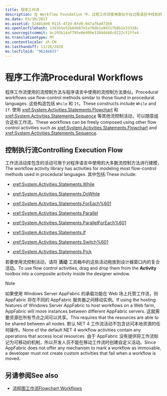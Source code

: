 ```yaml
---
title: 程序工作流
description: 在 Workflow Foundation 中，过程工作流使用类似于在过程语言中找到的流控制方法。
ms.date: 03/30/2017
ms.assetid: 52401de9-9115-472d-8fd9-047af6a072b9
ms.openlocfilehash: 13d1b5e55b84687e2a78db1a94317b8b1e33328c
ms.sourcegitcommit: bc293b14af795e0e999e3304dd40c0222cf2ffe4
ms.translationtype: MT
ms.contentlocale: zh-CN
ms.lasthandoff: 11/26/2020
ms.locfileid: "96246025"
---
```

# <a name="procedural-workflows"></a><span data-ttu-id="11cc7-103">程序工作流</span><span class="sxs-lookup"><span data-stu-id="11cc7-103">Procedural Workflows</span></span>

<span data-ttu-id="11cc7-104">程序工作流使用的流控制方法与程序语言中使用的流控制方法类似。</span><span class="sxs-lookup"><span data-stu-id="11cc7-104">Procedural workflows use flow-control methods similar to those found in procedural languages.</span></span> <span data-ttu-id="11cc7-105">这些构造包括 `While` 和 `If`。</span><span class="sxs-lookup"><span data-stu-id="11cc7-105">These constructs include `While` and `If`.</span></span> <span data-ttu-id="11cc7-106">使用 <xref:System.Activities.Statements.Flowchart> 和 <xref:System.Activities.Statements.Sequence> 等其他流控制活动，可以随意组合这些工作流。</span><span class="sxs-lookup"><span data-stu-id="11cc7-106">These workflows can be freely composed using other flow control activities such as <xref:System.Activities.Statements.Flowchart> and <xref:System.Activities.Statements.Sequence>.</span></span>  
  
## <a name="controlling-execution-flow"></a><span data-ttu-id="11cc7-107">控制执行流</span><span class="sxs-lookup"><span data-stu-id="11cc7-107">Controlling Execution Flow</span></span>  

 <span data-ttu-id="11cc7-108">工作流活动库包含的活动可用于对程序语言中使用的大多数流控制方法进行建模，</span><span class="sxs-lookup"><span data-stu-id="11cc7-108">The workflow activity library has activities for modeling most flow-control methods used in procedural languages.</span></span> <span data-ttu-id="11cc7-109">其中包括:</span><span class="sxs-lookup"><span data-stu-id="11cc7-109">These include:</span></span>  
  
- <xref:System.Activities.Statements.While>  
  
- <xref:System.Activities.Statements.DoWhile>  
  
- <xref:System.Activities.Statements.ForEach%601>  
  
- <xref:System.Activities.Statements.Parallel>  
  
- <xref:System.Activities.Statements.ParallelForEach%601>  
  
- <xref:System.Activities.Statements.If>  
  
- <xref:System.Activities.Statements.Switch%601>  
  
- <xref:System.Activities.Statements.Pick>  
  
 <span data-ttu-id="11cc7-110">若要使用流控制活动，请将 **活动** 工具箱中的这些活动拖放到设计器窗口内的复合活动。</span><span class="sxs-lookup"><span data-stu-id="11cc7-110">To use flow control activities, drag and drop them from the **Activity** toolbox into a composite activity inside the designer window.</span></span>  
  
> [!NOTE]
> <span data-ttu-id="11cc7-111">如果使用 Windows Server AppFabric 的承载功能在 Web 场上托管工作流，则 AppFabric 将在不同的 AppFabric 服务器之间移动实例。</span><span class="sxs-lookup"><span data-stu-id="11cc7-111">If using the hosting features of Windows Server AppFabric to host workflows on a Web farm, AppFabric will move instances between different AppFabric servers.</span></span> <span data-ttu-id="11cc7-112">这就需要资源在所有节点之间可以共享。</span><span class="sxs-lookup"><span data-stu-id="11cc7-112">This requires that the resources are able to be shared between all nodes.</span></span>  <span data-ttu-id="11cc7-113">默认 NET 4 工作流活动不包含访问本地资源的任何操作。</span><span class="sxs-lookup"><span data-stu-id="11cc7-113">None of the default NET 4 workflow activities contain any operations that access local resources.</span></span> <span data-ttu-id="11cc7-114">由于 AppFabric 没有提供将工作流标记为可移动的机制，所以开发人员不能在移动工作流时创建自定义活动。</span><span class="sxs-lookup"><span data-stu-id="11cc7-114">Since AppFabric does not offer any mechanism to mark a workflow as immovable, a developer must not create custom activities that fail when a workflow is moved.</span></span>  
  
## <a name="see-also"></a><span data-ttu-id="11cc7-115">另请参阅</span><span class="sxs-lookup"><span data-stu-id="11cc7-115">See also</span></span>

- [<span data-ttu-id="11cc7-116">流程图工作流</span><span class="sxs-lookup"><span data-stu-id="11cc7-116">Flowchart Workflows</span></span>](flowchart-workflows.md)
